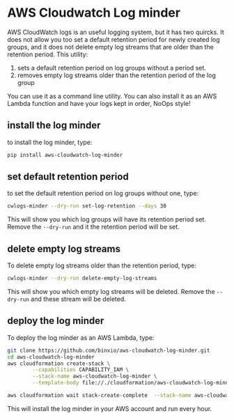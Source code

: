 # AWS Cloudwatch Log minder
AWS CloudWatch logs is an useful logging system, but it has two quircks. It does not allow you too set a default
retention period for newly created log groups, and it does not delete empty log streams that are older than
the retention period. This utility:

1. sets a default retention period on log groups without a period set.
1. removes empty log streams older than the retention period of the log group

You can use it as a command line utility. You can also install it as an AWS Lambda function and have your
logs kept in order, NoOps style!

## install the log minder
to install the log minder, type:

```sh
pip install aws-cloudwatch-log-minder
```

## set default retention period
to set the default retention period on log groups without one, type:
```sh
cwlogs-minder --dry-run set-log-retention --days 30
```
This will show you which log groups will have its retention period set. Remove the `--dry-run` and
it the retention period will be set.

## delete empty log streams
To delete empty log streams older than the retention period, type:
```sh
cwlogs-minder --dry-run delete-empty-log-streams
```
This will show you which empty log streams will be deleted. Remove the `--dry-run` and
these stream will be deleted.

## deploy the log minder
To deploy the log minder as an AWS Lambda, type:

```sh
git clone https://github.com/binxio/aws-cloudwatch-log-minder.git
cd aws-cloudwatch-log-minder
aws cloudformation create-stack \
        --capabilities CAPABILITY_IAM \
        --stack-name aws-cloudwatch-log-minder \
        --template-body file://./cloudformation/aws-cloudwatch-log-minder.yaml

aws cloudformation wait stack-create-complete  --stack-name aws-cloudwatch-log-minder
```
This will install the log minder in your AWS account and run every hour.
